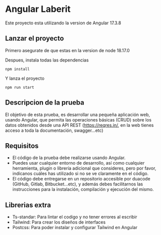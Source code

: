 # Angular Laberit
Este proyecto esta utilizando la version de Angular 17.3.8

## Lanzar el proyecto

Primero asegurate de que estas en la version de node 18.17.0

Despues, instala todas las dependencias
```console
npm install
```

Y lanza el proyecto
```console
npm run start
```

## Descripcion de la prueba

El objetivo de esta prueba, es desarrollar una pequeña aplicación web, usando Angular, que permita las operaciones básicas (CRUD) sobre los datos obtenidos desde una API REST (https://reqres.in/, en la web tienes acceso a toda la documentación, swagger…etc)

## Requisitos

- El código de la prueba debe realizarse usando Angular.
- Puedes usar cualquier entorno de desarrollo, así como cualquier herramienta, plugin o librería adicional que consideres, pero por favor, indícanos cuáles has utilizado si no se ve claramente en el código.
- El código debe entregarse en un repositorio accesible por duacode (GitHub, Gitlab, Bitbucket…etc), y además debes facilitarnos las instrucciones para la instalación, compilación y ejecución del mismo.

## Librerias extra

- Ts-standar: Para lintar el codigo y no tener errores al escribir
- Tailwind: Para crear los diseños de interfaces 
- Postcss: Para poder instalar y configurar Tailwind en Angular
